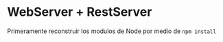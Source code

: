 # WebServer + RestServer

Primeramente reconstruir los modulos de Node por medio de ```npm install``` 
